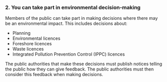 ###  2\. You can take part in environmental decision-making

Members of the public can take part in making decisions where there may be an
environmental impact. This includes decisions about:

  * Planning 
  * Environmental licences 
  * Foreshore licences 
  * Waste licences 
  * Integrated Pollution Prevention Control (IPPC) licences 

The public authorities that make these decisions must publish notices telling
the public how they can give feedback. The public authorities must then
consider this feedback when making decisions.
